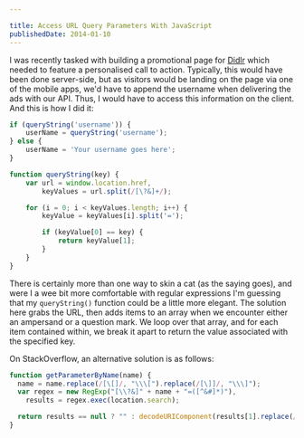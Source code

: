 ```yaml
---

title: Access URL Query Parameters With JavaScript
publishedDate: 2014-01-10
---
```


I was recently tasked with building a promotional page for [Didlr](http://didlr.com/promotions/year-of-donuts?username=dan) which needed to feature a personalised call to action. Typically, this would have been done server-side, but as visitors would be landing on the page via one of the mobile apps, we'd have to append the username when delivering the ads with our API. Thus, I would have to access this information on the client. And this is how I did it:

```js
if (queryString('username')) {
	userName = queryString('username');
} else {
	userName = 'Your username goes here';
}

function queryString(key) {
	var url = window.location.href,
		keyValues = url.split(/[\?&]+/);

	for (i = 0; i < keyValues.length; i++) {
		keyValue = keyValues[i].split('=');

		if (keyValue[0] == key) {
			return keyValue[1];
		}
	}
}
```

There is certainly more than one way to skin a cat (as the saying goes), and were I a wee bit more comfortable with regular expressions I'm guessing that my `queryString()` function could be a little more elegant.  The solution here grabs the URL, then adds items to an array when we encounter either an ampersand or a question mark. We loop over that array, and for each item contained within, we break it apart to return the value associated with the specified key.

On StackOverflow, an alternative solution is as follows:

```js
function getParameterByName(name) {
  name = name.replace(/[\[]/, "\\\[").replace(/[\]]/, "\\\]");
  var regex = new RegExp("[\\?&]" + name + "=([^&#]*)"),
    results = regex.exec(location.search);

  return results == null ? "" : decodeURIComponent(results[1].replace(/\+/g, " "));
}
```
